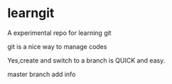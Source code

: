 # learngit
A experimental repo for learning git 

git is a nice way to manage codes


Yes,create and switch to a branch is QUICK and easy.


master branch add info
